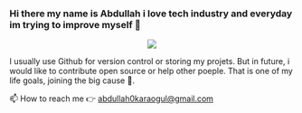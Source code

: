 ### Hi there my name is Abdullah i love tech industry and everyday im trying to improve myself 👋

<p align="center">
  <a href="https://skillicons.dev">
    <img src="https://skillicons.dev/icons?i=androidstudio,html,css,arduino,cs,discord,bots,dotnet,git,github,gmail,java,kotlin,linkedin,mysql,unity,unreal,visualstudio,vscode" />
  </a>
</p>

I usually use Github for version control or storing my projets. But in future, i would like to contribute open source or help other poeple. That is one of my life goals, joining the big cause :vulcan_salute:.

📫 How to reach me :point_right:  abdullah0karaogul@gmail.com
<!--
**akaraol/akaraol** is a ✨ _special_ ✨ repository because its `README.md` (this file) appears on your GitHub profile.

Here are some ideas to get you started:

- 🔭 I’m currently working on ...
- 🌱 I’m currently learning ...
- 👯 I’m looking to collaborate on ...
- 🤔 I’m looking for help with ...
- 💬 Ask me about ...
- 📫 How to reach me: ...
- 😄 Pronouns: ...
- ⚡ Fun fact: ...
-->
